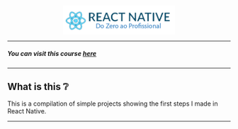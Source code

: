   <img style="display:block;margin-left:auto;margin-right: auto;width: 50%;" src="./READMEfiles/topImage.png">

---

  ##### You can visit this course <a href="https://b7web.com.br/react-native/?gclid=CjwKCAjwkun1BRAIEiwA2mJRWZKmEErkiXXlkpQTQZ7WsYRNZI3hPma2ya4ir-bcvbJfw-NOW4hLJBoC3QsQAvD_BwE&ref=L8493008W&hsrc=YWR3MDM%3D">here</a>

---

  ##  **What is this** ❔
  This is a compilation of simple projects showing the first steps I made in React Native.

---

  





